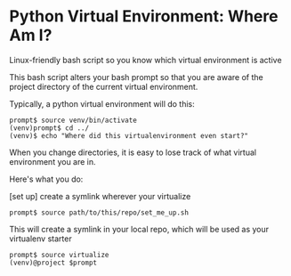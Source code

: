 # Python Virtual Environment: Where Am I?
Linux-friendly bash script so you know which virtual environment is active

This bash script alters your bash prompt so that you are aware of the project directory
of the current virtual environment.

Typically, a python virtual environment will do this:
```
prompt$ source venv/bin/activate
(venv)prompt$ cd ../
(venv)$ echo "Where did this virtualenvironment even start?"
```
When you change directories, it is easy to lose track of what virtual environment you are in.

Here's what you do:

[set up] create a symlink wherever your virtualize
```
prompt$ source path/to/this/repo/set_me_up.sh
```
This will create a symlink in your local repo, which will be used as your virtualenv starter
```
prompt$ source virtualize
(venv)@project $prompt 
```
